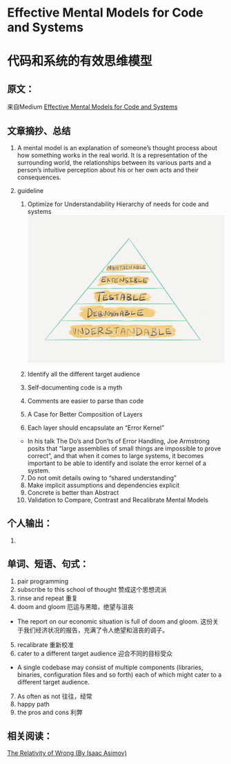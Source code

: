 # Effective Mental Models for Code and Systems
# 代码和系统的有效思维模型

## 原文：
来自Medium [Effective Mental Models for Code and Systems](https://medium.com/@copyconstruct/effective-mental-models-for-code-and-systems-7c55918f1b3e)

## 文章摘抄、总结
1. A mental model is an explanation of someone’s thought process about how something works in the real world. It is a representation of the surrounding world, the relationships between its various parts and a person’s intuitive perception about his or her own acts and their consequences.

2. guideline
    1. Optimize for Understandability
    Hierarchy of needs for code and systems
    ![](./hierarchy-of-needs-for-code-and-systems.png)
    2. Identify all the different target audience

    3. Self-documenting code is a myth
    4. Comments are easier to parse than code
    5. A Case for Better Composition of Layers
    6. Each layer should encapsulate an “Error Kernel”
    - In his talk The Do’s and Don’ts of Error Handling, Joe Armstrong posits that “large assemblies of small things are impossible to prove correct”, and that when it comes to large systems, it becomes important to be able to identify and isolate the error kernel of a system.

    7. Do not omit details owing to “shared understanding”
    8. Make implicit assumptions and dependencies explicit
    9. Concrete is better than Abstract
    10. Validation to Compare, Contrast and Recalibrate Mental Models



## 个人输出：
1.

## 单词、短语、句式：
1. pair programming
2. subscribe to this school of thought 赞成这个思想流派
3. rinse and repeat 重复
4. doom and gloom 厄运与黑暗，绝望与沮丧
- The report on our economic situation is full of doom and gloom. 这份关于我们经济状况的报告，充满了令人绝望和沮丧的调子。
5. recalibrate 重新校准
6. cater to a different target audience 迎合不同的目标受众
- A single codebase may consist of multiple components (libraries, binaries, configuration files and so forth) each of which might cater to a different target audience. 
7. As often as not 往往，经常
8. happy path
9. the pros and cons 利弊

## 相关阅读：

[The Relativity of Wrong (By Isaac Asimov)](https://chem.tufts.edu/answersinscience/relativityofwrong.htm)